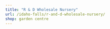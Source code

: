 ```yaml
---
title: "R & D Wholesale Nursery"
url: /idaho-falls/r-and-d-wholesale-nursery/
shop: garden centre
---
```

